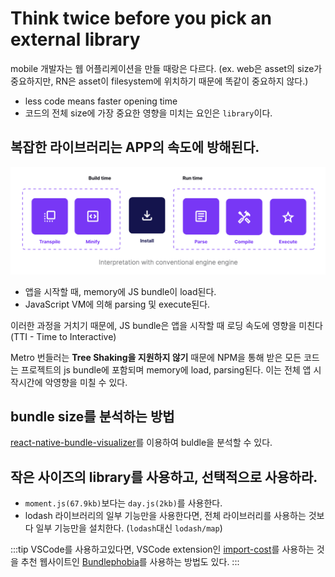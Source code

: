 # Think twice before you pick an external library

mobile 개발자는 웹 어플리케이션을 만들 때랑은 다르다.
(ex. web은 asset의 size가 중요하지만, RN은 asset이 filesystem에 위치하기 때문에 똑같이 중요하지 않다.)

- less code means faster opening time
- 코드의 전체 size에 가장 중요한 영향을 미치는 요인은 `library`이다.

## 복잡한 라이브러리는 APP의 속도에 방해된다.

![think_twice_before_you_pick_an_external_library.png](./img/think_twice_before_you_pick_an_external_library.png)

- 앱을 시작할 때, memory에 JS bundle이 load된다.
- JavaScript VM에 의해 parsing 및 execute된다.

이러한 과정을 거치기 때문에, JS bundle은 앱을 시작할 때 로딩 속도에 영향을 미친다(TTI - Time to Interactive)

Metro 번들러는 **Tree Shaking을 지원하지 않기** 때문에 NPM을 통해 받은 모든 코드는 프로젝트의 js bundle에 포함되며 memory에 load, parsing된다.
이는 전체 앱 시작시간에 악영향을 미칠 수 있다.

## bundle size를 분석하는 방법

[react-native-bundle-visualizer](https://github.com/IjzerenHein/react-native-bundle-visualizer)를 이용하여 buldle을 분석할 수 있다.

## 작은 사이즈의 library를 사용하고, 선택적으로 사용하라.

- `moment.js(67.9kb)`보다는 `day.js(2kb)`를 사용한다.
- lodash 라이브러리의 일부 기능만을 사용한다면, 전체 라이브러리를 사용하는 것보다 일부 기능만을 설치한다. (`lodash`대신 `lodash/map`)

:::tip
VSCode를 사용하고있다면, VSCode extension인 [import-cost](https://marketplace.visualstudio.com/items?itemName=wix.vscode-import-cost)를 사용하는 것을 추천
웹사이트인 [Bundlephobia](https://bundlephobia.com/)를 사용하는 방법도 있다.
:::
